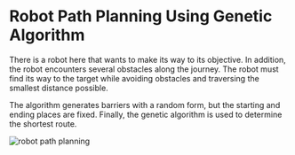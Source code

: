 # Robot Path Planning Using Genetic Algorithm

There is a robot here that wants to make its way to its objective. In addition, the robot encounters several obstacles along the journey. The robot must find its way to the target while avoiding obstacles and traversing the smallest distance possible.

The algorithm generates barriers with a random form, but the starting and ending places are fixed. Finally, the genetic algorithm is used to determine the shortest route.

![robot path planning](https://user-images.githubusercontent.com/96921261/181875319-a34bb03c-932d-4063-98f9-818c4453354e.jpg)
